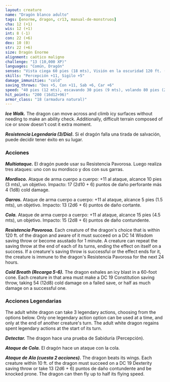 ```yaml
---
layout: creature
name: "Dragón blanco adulto"
tags: [enorme, dragon, cr13, manual-de-monstruos]
cha: 12 (+1)
wis: 12 (+1)
int: 8 (-1)
con: 22 (+6)
dex: 10 (0)
str: 22 (+6)
size: Dragón Enorme
alignment: caótico maligno
challenge: "13 (10,000 XP)"
languages: "Común, Dragón"
senses: "Vista ciega 60 pies (18 mts), Visión en la oscuridad 120 ft. (36 mts)"
skills: "Percepción +11, Sigilo +5"
damage_immunities: "cold"
saving_throws: "Des +5, Con +11, Sab +6, Car +6"
speed: "40 pies (12 mts), escavando 30 pies (9 mts), volando 80 pies (24 mts), nadando 40 pies (12 mts)"
hit_points: "200 (16d12+96)"
armor_class: "18 (armadura natural)"
---
```


***Ice Walk.*** The dragon can move across and climb icy surfaces without needing to make an ability check. Additionally, difficult terrain composed of ice or snow doesn't cost it extra moment.

***Resistencia Legendaria (3/Día).*** Si el dragón falla una tirada de salvación, puede decidir tener éxito en su lugar.

### Acciones

***Multiataque.*** El dragón puede usar su Resistencia Pavorosa. Luego realiza tres ataques: uno con su mordisco y dos con sus garras.

***Mordisco.*** Ataque de arma cuerpo a cuerpo: +11 al ataque, alcance 10 pies (3 mts), un objetivo. Impacto: 17 (2d10 + 6) puntos de daño perforante más 4 (1d8) cold damage.

***Garras.*** Ataque de arma cuerpo a cuerpo: +11 al ataque, alcance 5 pies (1.5 mts), un objetivo. Impacto: 13 (2d6 + 6) puntos de daño cortante.

***Cola.*** Ataque de arma cuerpo a cuerpo: +11 al ataque, alcance 15 pies (4.5 mts), un objetivo. Impacto: 15 (2d8 + 6) puntos de daño contundente.

***Resistencia Pavorosa.*** Each creature of the dragon's choice that is within 120 ft. of the dragon and aware of it must succeed on a DC 14 Wisdom saving throw or become asustado for 1 minute. A creature can repeat the saving throw at the end of each of its turns, ending the effect on itself on a success. If a creature's saving throw is successful or the effect ends for it, the creature is immune to the dragon's Resistencia Pavorosa for the next 24 hours.

***Cold Breath (Recarga 5-6).*** The dragon exhales an icy blast in a 60-foot cone. Each creature in that area must make a DC 19 Constitution saving throw, taking 54 (12d8) cold damage on a failed save, or half as much damage on a successful one.

### Acciones Legendarias

The adult white dragon can take 3 legendary actions, choosing from the options below. Only one legendary action option can be used at a time, and only at the end of another creature's turn. The adult white dragon regains spent legendary actions at the start of its turn.

***Detectar.*** The dragon hace una prueba de Sabiduría (Percepción).

***Ataque de Cola.*** El dragón hace un ataque con la cola.

***Ataque de Ala (cuesta 2 acciones).*** The dragon beats its wings. Each creature within 10 ft. of the dragon must succeed on a DC 19 Dexterity saving throw or take 13 (2d6 + 6) puntos de daño contundente and be knocked prone. The dragon can then fly up to half its flying speed.
